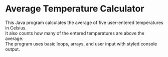 # Average Temperature Calculator

This Java program calculates the average of five user-entered temperatures in Celsius.  
It also counts how many of the entered temperatures are above the average.  
The program uses basic loops, arrays, and user input with styled console output.
